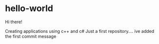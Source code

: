 # hello-world

Hi there!

Creating applications using c++ and c#
Just a first repository....
 ive added the first commit message
